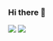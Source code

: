 ### Hi there 👋

[![](https://img.shields.io/badge/day%20📅-7-blue)](https://adventofcode.com/)
[![](https://img.shields.io/badge/stars%20⭐-12-yellow)](https://adventofcode.com/)
